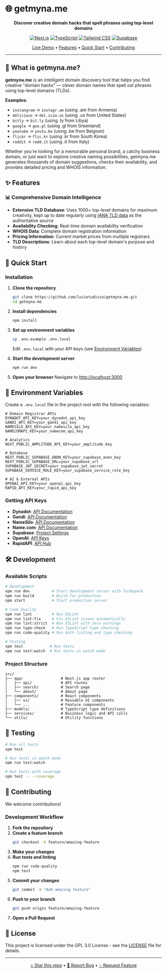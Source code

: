 # 🌐 getmyna.me

<div align="center">

**Discover creative domain hacks that spell phrases using top-level domains**

[![Next.js](https://img.shields.io/badge/Next.js-15-black?style=for-the-badge&logo=next.js)](https://nextjs.org/)
[![TypeScript](https://img.shields.io/badge/TypeScript-5.7-blue?style=for-the-badge&logo=typescript)](https://www.typescriptlang.org/)
[![Tailwind CSS](https://img.shields.io/badge/Tailwind_CSS-3.4-38B2AC?style=for-the-badge&logo=tailwind-css)](https://tailwindcss.com/)
[![Supabase](https://img.shields.io/badge/Supabase-2.56-green?style=for-the-badge&logo=supabase)](https://supabase.com/)

[Live Demo](https://getmyna.me) • [Features](#-features) • [Quick Start](#-quick-start) • [Contributing](#-contributing)

</div>

---

## 🎯 What is getmyna.me?

**getmyna.me** is an intelligent domain discovery tool that helps you find creative "domain hacks" — clever domain names that spell out phrases using top-level domains (TLDs).

**Examples:**

- `instangram` → `instagr.am` (using .am from Armenia)
- `delicious` → `del.icio.us` (using .us from United States)
- `bitly` → `bit.ly` (using .ly from Libya)
- `google` → `goo.gl` (using .gl from Greenland)
- `youtube` → `youtu.be` (using .be from Belgium)
- `flickr` → `flic.kr` (using .kr from South Korea)
- `reddit` → `redd.it` (using .it from Italy)

Whether you're looking for a memorable personal brand, a catchy business domain, or just want to explore creative naming possibilities, getmyna.me generates thousands of domain suggestions, checks their availability, and provides detailed pricing and WHOIS information.

## ✨ Features

### 📊 **Comprehensive Domain Intelligence**

- **Extensive TLD Database**: Uses 1000+ top-level domains for maximum creativity, kept up to date regularly using [IANA TLD data](https://data.iana.org/TLD/tlds-alpha-by-domain.txt) as the authoritative source
- **Availability Checking**: Real-time domain availability verification
- **WHOIS Data**: Complete domain registration information
- **Pricing Information**: Current market prices from multiple registrars
- **TLD Descriptions**: Learn about each top-level domain's purpose and history

## 🚀 Quick Start

### Installation

1. **Clone the repository**

    ```bash
    git clone https://github.com/luciotudisco/getmyna.me.git
    cd getmyna.me
    ```

2. **Install dependencies**

    ```bash
    npm install
    ```

3. **Set up environment variables**

    ```bash
    cp .env.example .env.local
    ```

    Edit `.env.local` with your API keys (see [Environment Variables](#-environment-variables))

4. **Start the development server**

    ```bash
    npm run dev
    ```

5. **Open your browser**
   Navigate to [http://localhost:3000](http://localhost:3000)

## 🔧 Environment Variables

Create a `.env.local` file in the project root with the following variables:

```env
# Domain Registrar APIs
DYNADOT_API_KEY=your_dynadot_api_key
GANDI_API_KEY=your_gandi_api_key
NAMESILO_API_KEY=your_namesilo_api_key
NAMECOMAPI_KEY=your_namecom_api_key

# Analytics
NEXT_PUBLIC_AMPLITUDE_API_KEY=your_amplitude_key

# Database
NEXT_PUBLIC_SUPABASE_ANON_KEY=your_supabase_anon_key
NEXT_PUBLIC_SUPABASE_URL=your_supabase_url
SUPABASE_JWT_SECRET=your_supabase_jwt_secret
SUPABASE_SERVICE_ROLE_KEY=your_supabase_service_role_key

# AI & External APIs
OPENAI_API_KEY=your_openai_api_key
RAPID_API_KEY=your_rapid_api_key
```

### Getting API Keys

- **Dynadot**: [API Documentation](https://www.dynadot.com/community/help/api)
- **Gandi**: [API Documentation](https://api.gandi.net/docs/)
- **NameSilo**: [API Documentation](https://www.namesilo.com/api-documentation)
- **Name.com**: [API Documentation](https://www.name.com/api-docs)
- **Supabase**: [Project Settings](https://app.supabase.com/project/_/settings/api)
- **OpenAI**: [API Keys](https://platform.openai.com/api-keys)
- **RapidAPI**: [API Hub](https://rapidapi.com/)

## 🛠 Development

### Available Scripts

```bash
# Development
npm run dev          # Start development server with Turbopack
npm run build        # Build for production
npm start            # Start production server

# Code Quality
npm run lint         # Run ESLint
npm run lint:fix     # Fix ESLint issues automatically
npm run lint:strict  # Run ESLint with zero warnings
npm run type-check   # Run TypeScript type checking
npm run code-quality # Run both linting and type checking

# Testing
npm test            # Run tests
npm run test:watch  # Run tests in watch mode
```

### Project Structure

```
src/
├── app/                 # Next.js app router
│   ├── api/             # API routes
│   ├── search/          # Search page
│   └── about/           # About page
├── components/          # React components
│   ├── ui/              # Reusable UI components
│   └── ...              # Feature components
├── models/              # TypeScript type definitions
├── services/            # Business logic and API calls
└── utils/               # Utility functions
```

## 🧪 Testing

```bash
# Run all tests
npm test

# Run tests in watch mode
npm run test:watch

# Run tests with coverage
npm test -- --coverage
```

## 🤝 Contributing

We welcome contributions!

### Development Workflow

1. **Fork the repository**
2. **Create a feature branch**
    ```bash
    git checkout -b feature/amazing-feature
    ```
3. **Make your changes**
4. **Run tests and linting**
    ```bash
    npm run code-quality
    npm test
    ```
5. **Commit your changes**
    ```bash
    git commit -m "Add amazing feature"
    ```
6. **Push to your branch**
    ```bash
    git push origin feature/amazing-feature
    ```
7. **Open a Pull Request**

## 📄 License

This project is licensed under the GPL 3.0 License - see the [LICENSE](LICENSE) file for details.

---

<div align="center">

[⭐ Star this repo](https://github.com/luciotudisco/getmyna.me) • [🐛 Report Bug](https://github.com/luciotudisco/getmyna.me/issues) • [💡 Request Feature](https://github.com/luciotudisco/getmyna.me/issues)

</div>
